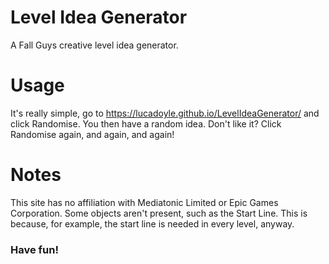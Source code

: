 # Level Idea Generator
A Fall Guys creative level idea generator.

# Usage
It's really simple, go to https://lucadoyle.github.io/LevelIdeaGenerator/ and click Randomise.
You then have a random idea. Don't like it? Click Randomise again, and again, and again!

# Notes
This site has no affiliation with Mediatonic Limited or Epic Games Corporation.
Some objects aren't present, such as the Start Line. This is because, for example, the start line is needed in every level, anyway.

### Have fun!
